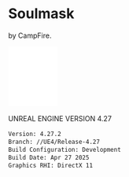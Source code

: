 # Soulmask

by CampFire.

![](../ue/2_create/2_editors/ue/img/ue-logo-white-01-100w.webp)

UNREAL ENGINE VERSION 4.27

```
Version: 4.27.2
Branch: //UE4/Release-4.27
Build Configuration: Development
Build Date: Apr 27 2025
Graphics RHI: DirectX 11
```
